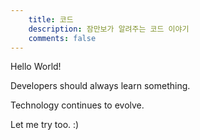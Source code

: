 ```yaml
---
    title: 코드
    description: 잠만보가 알려주는 코드 이야기
    comments: false
---
```


Hello World!

Developers should always learn something.

Technology continues to evolve.

Let me try too. :)